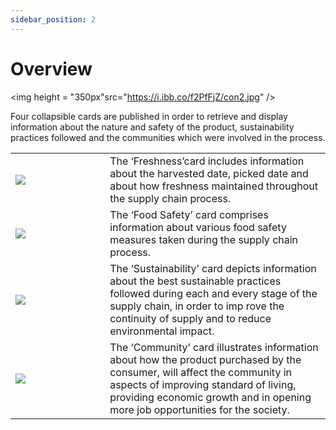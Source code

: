 ```yaml
---
sidebar_position: 2
---
```


# Overview

<p align="center">

<img height = "350px"src="https://i.ibb.co/f2PfFjZ/con2.jpg" />

</p>

Four collapsible cards are published in order to retrieve and display information about the nature and safety of the product, sustainability practices followed and the communities which were involved in the process.

<div>
    <table>
        <tr>
            <td width="30%"><img className ="img23" src="https://i.ibb.co/NmPdzzd/con3.png" align="center" /></td>
            <td>  The ‘Freshness’card includes information about the harvested date, picked date and about how freshness maintained throughout the supply chain process. </td>
        </tr>
        <tr>
            <td width="30%"><img className ="img23" src="https://i.ibb.co/PjNs8K6/con0.jpg" align="center" /></td>
            <td> The ‘Food Safety’ card comprises information about various food safety measures taken during the supply chain process.</td>
        </tr>
        <tr>
            <td width="30%"><img className ="img23" src="https://i.ibb.co/P6B6P2h/con5.png" align="center" /></td>
            <td> The ‘Sustainability’ card depicts information about the best sustainable practices followed during each and every stage of the supply chain, in order to imp
rove the continuity of supply and to reduce environmental impact. 
</td>
        </tr>
        <tr>
            <td width="30%"><img className ="img23" src="https://i.ibb.co/M54kXDH/con6.png" align="center" /></td>
            <td> The ‘Community’ card illustrates information about how the product purchased by the consumer, will affect the community in aspects of improving standard of living, providing economic growth and in opening more job opportunities for the society.</td>
        </tr>



</table>

</div>
